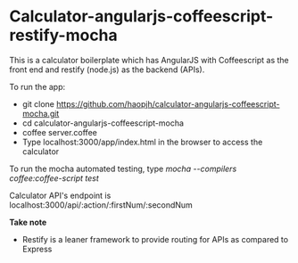 Calculator-angularjs-coffeescript-restify-mocha
=======================================

This is a calculator boilerplate which has AngularJS with Coffeescript as the front end and restify (node.js) as the backend (APIs).

To run the app:

- git clone https://github.com/haopjh/calculator-angularjs-coffeescript-mocha.git
- cd calculator-angularjs-coffeescript-mocha
- coffee server.coffee
- Type localhost:3000/app/index.html in the browser to access the calculator

To run the mocha automated testing, type <i>mocha --compilers coffee:coffee-script test</i>

Calculator API's endpoint is localhost:3000/api/:action/:firstNum/:secondNum

<b>Take note</b>
- Restify is a leaner framework to provide routing for APIs as compared to Express
